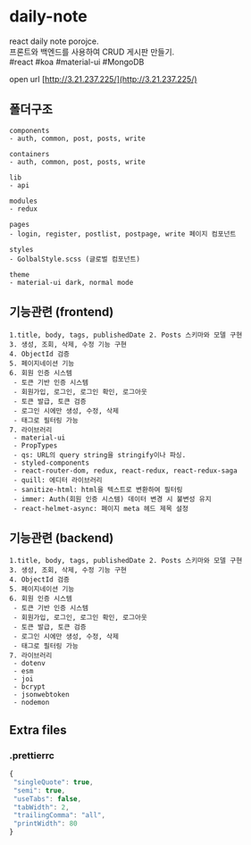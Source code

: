 # daily-note

react daily note porojce.   
프론트와 백엔드를 사용하여 CRUD 게시판 만들기.   
#react #koa #material-ui #MongoDB    

open url [http://3.21.237.225/](http://3.21.237.225/)

## 폴더구조

```
components
- auth, common, post, posts, write

containers
- auth, common, post, posts, write

lib
- api

modules
- redux

pages
- login, register, postlist, postpage, write 페이지 컴포넌트

styles
- GolbalStyle.scss (글로벌 컴포넌트)

theme
- material-ui dark, normal mode
```

## 기능관련 (frontend)

```
1.title, body, tags, publishedDate 2. Posts 스키마와 모델 구현
3. 생성, 조회, 삭제, 수정 기능 구현
4. ObjectId 검증
5. 페이지네이션 기능
6. 회원 인증 시스템
 - 토큰 기반 인증 시스템
 - 회원가입, 로그인, 로그인 확인, 로그아웃
 - 토큰 발급, 토큰 검증
 - 로그인 시에만 생성, 수정, 삭제
 - 태그로 필터링 가능
7. 라이브러리
 - material-ui
 - PropTypes
 - qs: URL의 query string을 stringify이나 파싱.
 - styled-components
 - react-router-dom, redux, react-redux, react-redux-saga
 - quill: 에디터 라이브러리
 - sanitize-html: html을 텍스트로 변환하여 필터링
 - immer: Auth(회원 인증 시스템) 데이터 변경 시 불변성 유지
 - react-helmet-async: 페이지 meta 헤드 제목 설정
```

## 기능관련 (backend)

```
1.title, body, tags, publishedDate 2. Posts 스키마와 모델 구현
3. 생성, 조회, 삭제, 수정 기능 구현
4. ObjectId 검증
5. 페이지네이션 기능
6. 회원 인증 시스템
 - 토큰 기반 인증 시스템
 - 회원가입, 로그인, 로그인 확인, 로그아웃
 - 토큰 발급, 토큰 검증
 - 로그인 시에만 생성, 수정, 삭제
 - 태그로 필터링 가능
7. 라이브러리
 - dotenv
 - esm
 - joi
 - bcrypt
 - jsonwebtoken
 - nodemon
```

## Extra files

### .prettierrc

```javascript
{
 "singleQuote": true,
 "semi": true,
 "useTabs": false,
 "tabWidth": 2,
 "trailingComma": "all",
 "printWidth": 80
}
```
